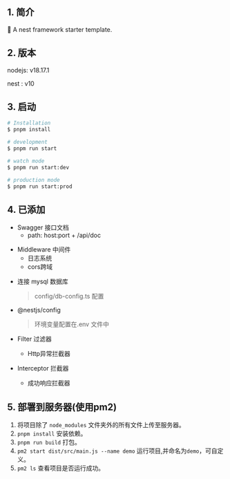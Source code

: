 ## 1. 简介

💭 A nest framework starter template.

## 2. 版本

nodejs: v18.17.1

nest : v10

## 3. 启动

```bash
# Installation
$ pnpm install

# development
$ pnpm run start

# watch mode
$ pnpm run start:dev

# production mode
$ pnpm run start:prod
```

## 4. 已添加

- Swagger 接口文档
  - path: host:port + /api/doc

* Middleware 中间件
  - 日志系统
  - cors跨域

- 连接 mysql 数据库
  > config/db-config.ts 配置

* @nestjs/config
  > 环境变量配置在.env 文件中

- Filter 过滤器

  - Http异常拦截器

- Interceptor 拦截器
  - 成功响应拦截器

## 5. 部署到服务器(使用pm2)

1. 将项目除了 `node_modules` 文件夹外的所有文件上传至服务器。
2. `pnpm install` 安装依赖。
3. `pnpm run build` 打包。
4. `pm2 start dist/src/main.js --name demo` 运行项目,并命名为`demo`，可自定义。
5. `pm2 ls` 查看项目是否运行成功。
